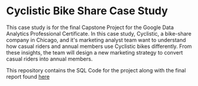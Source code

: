 # Cyclistic Bike Share Case Study

This case study is for the final Capstone Project for the Google Data Analytics Professional Certificate. In this case study, Cyclistic, a bike-share company in Chicago, and it's marketing analyst team want to understand how casual riders and annual members use Cyclistic bikes differently. From these insights, the team will design a new marketing strategy to convert casual riders into annual members.

This repository contains the SQL Code for the project along with the final report found [here](insert_link_here) 
